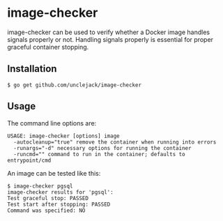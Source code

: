 image-checker
==============

image-checker can be used to verify whether a Docker image handles signals properly or not. Handling signals properly is essential for proper graceful container stopping.

Installation
------------

```
$ go get github.com/unclejack/image-checker
```

Usage
-----

The command line options are:
```
USAGE: image-checker [options] image
  -autocleanup="true" remove the container when running into errors
  -runargs="-d" necessary options for running the container
  -runcmd="" command to run in the container; defaults to entrypoint/cmd
```

An image can be tested like this:
```
$ image-checker pgsql
image-checker results for 'pgsql':
Test graceful stop: PASSED
Test start after stopping: PASSED
Command was specified: NO
```
